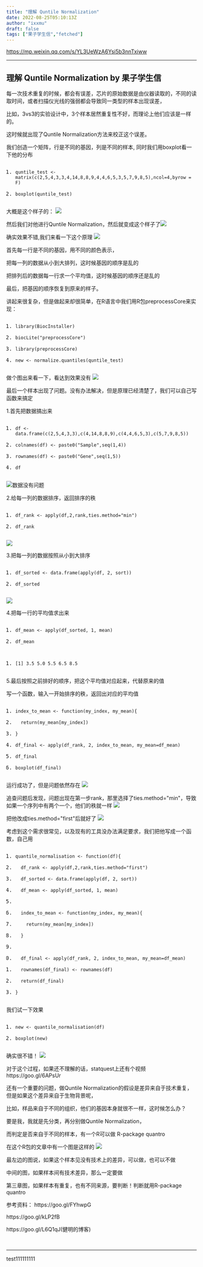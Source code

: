 ```yaml
---
title: "理解 Quntile Normalization"
date: 2022-08-25T05:10:13Z
author: "ixxmu"
draft: false
tags: ["果子学生信","fetched"]
---
```


https://mp.weixin.qq.com/s/YL3UeWzA6Ysi5b3nnTxiww

---

理解 Quntile Normalization by 果子学生信 
------
<div><p>每一次技术重复的时候，都会有误差，芯片的原始数据是由仪器读取的，不同的读取时间，或者扫描仪光线的强弱都会导致同一类型的样本出现误差，</p><p>比如，3vs3的实验设计中，3个样本居然重复性不好，而理论上他们应该是一样的。</p><p>这时候就出现了Quntile Normalization方法来校正这个误差。</p><p>我们创造一个矩阵，行是不同的基因，列是不同的样本, 同时我们用boxplot看一下他的分布</p><pre><ol><li><p><code><span>quntile_test </span><span>&lt;-</span><span> matrix</span><span>(</span><span>c</span><span>(</span><span>2</span><span>,</span><span>5</span><span>,</span><span>4</span><span>,</span><span>3</span><span>,</span><span>3</span><span>,</span><span>4</span><span>,</span><span>14</span><span>,</span><span>8</span><span>,</span><span>8</span><span>,</span><span>9</span><span>,</span><span>4</span><span>,</span><span>4</span><span>,</span><span>6</span><span>,</span><span>5</span><span>,</span><span>3</span><span>,</span><span>5</span><span>,</span><span>7</span><span>,</span><span>9</span><span>,</span><span>8</span><span>,</span><span>5</span><span>),</span><span>ncol</span><span>=</span><span>4</span><span>,</span><span>byrow </span><span>=</span><span> F</span><span>)</span></code></p></li><li><p><code><span>boxplot</span><span>(</span><span>quntile_test</span><span>)</span></code></p></li></ol></pre><p>大概是这个样子的： <img data-ratio="0.5112960760998811" data-src="https://mmbiz.qpic.cn/mmbiz_png/NDy5aEnReX2dicfwrRA7ooI6IlaBXpiaTL2JRomXO8nNtge3WHMYuPxN93ribF8colPicIndeBooZ85mTtiaJpM16HA/640?wx_fmt=png" data-type="png" data-w="841" src="https://mmbiz.qpic.cn/mmbiz_png/NDy5aEnReX2dicfwrRA7ooI6IlaBXpiaTL2JRomXO8nNtge3WHMYuPxN93ribF8colPicIndeBooZ85mTtiaJpM16HA/640?wx_fmt=png"></p><p>然后我们对他进行Quntile Normalization，然后就变成这个样子了<img data-ratio="0.5172413793103449" data-src="https://mmbiz.qpic.cn/mmbiz_png/NDy5aEnReX2dicfwrRA7ooI6IlaBXpiaTLKZDo1snRUgAERldGuVbJsQ9DVNuqia93foO4Ly6sEv0Ecja56ia9pDYQ/640?wx_fmt=png" data-type="png" data-w="841" src="https://mmbiz.qpic.cn/mmbiz_png/NDy5aEnReX2dicfwrRA7ooI6IlaBXpiaTLKZDo1snRUgAERldGuVbJsQ9DVNuqia93foO4Ly6sEv0Ecja56ia9pDYQ/640?wx_fmt=png"></p><p>确实效果不错,我们来看一下这个原理 <img data-ratio="0.4339513325608343" data-src="https://mmbiz.qpic.cn/mmbiz_png/NDy5aEnReX2dicfwrRA7ooI6IlaBXpiaTLc7W0ACvKAbdaLYQRQTHicS4yEhRpYKxlcpNWrYH9rgb6HOicBemicGrcA/640?wx_fmt=png" data-type="png" data-w="1726" src="https://mmbiz.qpic.cn/mmbiz_png/NDy5aEnReX2dicfwrRA7ooI6IlaBXpiaTLc7W0ACvKAbdaLYQRQTHicS4yEhRpYKxlcpNWrYH9rgb6HOicBemicGrcA/640?wx_fmt=png"></p><p>首先每一行是不同的基因，用不同的颜色表示，</p><p>把每一列的数据从小到大排列，这时候基因的顺序是乱的</p><p>把排列后的数据每一行求一个平均值，这时候基因的顺序还是乱的</p><p>最后，把基因的顺序恢复到原来的样子。</p><p>讲起来很复杂，但是做起来却很简单，在R语言中我们用R包preprocessCore来实现：</p><pre><ol><li><p><code><span>library</span><span>(</span><span>BiocInstaller</span><span>)</span></code></p></li><li><p><code><span>biocLite</span><span>(</span><span>"preprocessCore"</span><span>)</span></code></p></li><li><p><code><span>library</span><span>(</span><span>preprocessCore</span><span>)</span></code></p></li><li><p><code><span>new</span><span> </span><span>&lt;-</span><span> normalize</span><span>.</span><span>quantiles</span><span>(</span><span>quntile_test</span><span>)</span></code></p></li></ol></pre><p>做个图出来看一下，看达到效果没有 <img data-ratio="0.5108173076923077" data-src="https://mmbiz.qpic.cn/mmbiz_png/NDy5aEnReX2dicfwrRA7ooI6IlaBXpiaTLdGg595pMbOA2aZCpbcPgf89ibsnia3gcsibZvTlNFvibEyH9gp4zkBaa5w/640?wx_fmt=png" data-type="png" data-w="832" src="https://mmbiz.qpic.cn/mmbiz_png/NDy5aEnReX2dicfwrRA7ooI6IlaBXpiaTLdGg595pMbOA2aZCpbcPgf89ibsnia3gcsibZvTlNFvibEyH9gp4zkBaa5w/640?wx_fmt=png"></p><p>最后一个样本出现了问题。没有办法解决，但是原理已经清楚了，我们可以自己写函数来搞定</p><p>1.首先把数据搞出来</p><pre><ol><li><p><code><span>df </span><span>&lt;-</span><span> data</span><span>.</span><span>frame</span><span>(</span><span>c</span><span>(</span><span>2</span><span>,</span><span>5</span><span>,</span><span>4</span><span>,</span><span>3</span><span>,</span><span>3</span><span>),</span><span>c</span><span>(</span><span>4</span><span>,</span><span>14</span><span>,</span><span>8</span><span>,</span><span>8</span><span>,</span><span>9</span><span>),</span><span>c</span><span>(</span><span>4</span><span>,</span><span>4</span><span>,</span><span>6</span><span>,</span><span>5</span><span>,</span><span>3</span><span>),</span><span>c</span><span>(</span><span>5</span><span>,</span><span>7</span><span>,</span><span>9</span><span>,</span><span>8</span><span>,</span><span>5</span><span>))</span></code></p></li><li><p><code><span>colnames</span><span>(</span><span>df</span><span>)</span><span> </span><span>&lt;-</span><span> paste0</span><span>(</span><span>"Sample"</span><span>,</span><span>seq</span><span>(</span><span>1</span><span>,</span><span>4</span><span>))</span></code></p></li><li><p><code><span>rownames</span><span>(</span><span>df</span><span>)</span><span> </span><span>&lt;-</span><span> paste0</span><span>(</span><span>"Gene"</span><span>,</span><span>seq</span><span>(</span><span>1</span><span>,</span><span>5</span><span>))</span></code></p></li><li><p><code><span>df</span></code></p></li></ol></pre><p><img data-ratio="0.4020408163265306" data-src="https://mmbiz.qpic.cn/mmbiz_png/NDy5aEnReX2dicfwrRA7ooI6IlaBXpiaTLdXDDCwv9vjjwl6n0Yomhia6Zv7k6zOcvwPJ1sf43N2dCGBDAkAdTsWA/640?wx_fmt=png" data-type="png" data-w="490" src="https://mmbiz.qpic.cn/mmbiz_png/NDy5aEnReX2dicfwrRA7ooI6IlaBXpiaTLdXDDCwv9vjjwl6n0Yomhia6Zv7k6zOcvwPJ1sf43N2dCGBDAkAdTsWA/640?wx_fmt=png">数据没有问题</p><p>2.给每一列的数据排序，返回排序的秩</p><pre><ol><li><p><code><span>df_rank </span><span>&lt;-</span><span> apply</span><span>(</span><span>df</span><span>,</span><span>2</span><span>,</span><span>rank</span><span>,</span><span>ties</span><span>.</span><span>method</span><span>=</span><span>"min"</span><span>)</span></code></p></li><li><p><code><span>df_rank</span></code></p></li></ol></pre><p><img data-ratio="0.3702213279678068" data-src="https://mmbiz.qpic.cn/mmbiz_png/NDy5aEnReX2dicfwrRA7ooI6IlaBXpiaTLYwibDMqjWibqVYK4FLeU1Z8gubic14rgyfzPia60ic2Io1pOZ5MzB1e5vhQ/640?wx_fmt=png" data-type="png" data-w="497" src="https://mmbiz.qpic.cn/mmbiz_png/NDy5aEnReX2dicfwrRA7ooI6IlaBXpiaTLYwibDMqjWibqVYK4FLeU1Z8gubic14rgyfzPia60ic2Io1pOZ5MzB1e5vhQ/640?wx_fmt=png"></p><p>3.把每一列的数据按照从小到大排序</p><pre><ol><li><p><code><span>df_sorted </span><span>&lt;-</span><span> data</span><span>.</span><span>frame</span><span>(</span><span>apply</span><span>(</span><span>df</span><span>,</span><span> </span><span>2</span><span>,</span><span> sort</span><span>))</span></code></p></li><li><p><code><span>df_sorted</span></code></p></li></ol></pre><p><img data-ratio="0.40315315315315314" data-src="https://mmbiz.qpic.cn/mmbiz_png/NDy5aEnReX2dicfwrRA7ooI6IlaBXpiaTL1E7duw0CqeratUDKdIelhWzX52d2CFdMkMeOh8b02kSPLjhWQO4EbQ/640?wx_fmt=png" data-type="png" data-w="444" src="https://mmbiz.qpic.cn/mmbiz_png/NDy5aEnReX2dicfwrRA7ooI6IlaBXpiaTL1E7duw0CqeratUDKdIelhWzX52d2CFdMkMeOh8b02kSPLjhWQO4EbQ/640?wx_fmt=png"></p><p>4.把每一行的平均值求出来</p><pre><ol><li><p><code><span>df_mean </span><span>&lt;-</span><span> apply</span><span>(</span><span>df_sorted</span><span>,</span><span> </span><span>1</span><span>,</span><span> mean</span><span>)</span></code></p></li><li><p><code><span>df_mean</span></code></p></li></ol></pre><pre><ol><li><p><code><span>[</span><span>1</span><span>]</span><span> </span><span>3.5</span><span> </span><span>5.0</span><span> </span><span>5.5</span><span> </span><span>6.5</span><span> </span><span>8.5</span></code></p></li></ol></pre><p>5.最后按照之前排好的顺序，把这个平均值对应起来，代替原来的值</p><p>写一个函数，输入一开始排序的秩，返回出对应的平均值</p><pre><ol><li><p><code><span>index_to_mean </span><span>&lt;-</span><span> </span><span>function</span><span>(</span><span>my_index</span><span>,</span><span> my_mean</span><span>){</span></code></p></li><li><p><code><span>  </span><span>return</span><span>(</span><span>my_mean</span><span>[</span><span>my_index</span><span>])</span></code></p></li><li><p><code><span>}</span></code></p></li><li><p><code><span>df_final </span><span>&lt;-</span><span> apply</span><span>(</span><span>df_rank</span><span>,</span><span> </span><span>2</span><span>,</span><span> index_to_mean</span><span>,</span><span> my_mean</span><span>=</span><span>df_mean</span><span>)</span></code></p></li><li><p><code><span>df_final</span></code></p></li><li><p><code><span>boxplot</span><span>(</span><span>df_final</span><span>)</span></code></p></li></ol></pre><p>运行成功了，但是问题依然存在 <img data-ratio="0.5894308943089431" data-src="https://mmbiz.qpic.cn/mmbiz_png/NDy5aEnReX2dicfwrRA7ooI6IlaBXpiaTLVcbpc0CpfVv7r8ADhic6wjDn4dzJ0sqOoRmFNA9yxxiaq23TsQLucKHg/640?wx_fmt=png" data-type="png" data-w="738" src="https://mmbiz.qpic.cn/mmbiz_png/NDy5aEnReX2dicfwrRA7ooI6IlaBXpiaTLVcbpc0CpfVv7r8ADhic6wjDn4dzJ0sqOoRmFNA9yxxiaq23TsQLucKHg/640?wx_fmt=png"></p><p>追查问题后发现，问题出现在第一步rank，那里选择了ties.method="min"，导致如果一个序列中有两个一个，他们的秩就一样 <img data-ratio="0.35671342685370744" data-src="https://mmbiz.qpic.cn/mmbiz_png/NDy5aEnReX2dicfwrRA7ooI6IlaBXpiaTL3thuiamYicPWfRiaa5CjdB375vQXZ3U5zyicomepgibKu07EXGz90mQlW4w/640?wx_fmt=png" data-type="png" data-w="499" src="https://mmbiz.qpic.cn/mmbiz_png/NDy5aEnReX2dicfwrRA7ooI6IlaBXpiaTL3thuiamYicPWfRiaa5CjdB375vQXZ3U5zyicomepgibKu07EXGz90mQlW4w/640?wx_fmt=png"></p><p>把他改成ties.method="first"后就好了 <img data-ratio="0.3532934131736527" data-src="https://mmbiz.qpic.cn/mmbiz_png/NDy5aEnReX2dicfwrRA7ooI6IlaBXpiaTLUib2eEPZvHCyn6tkH7sD2vwGUTSowN7aZSXMvWD5XBU4csVsibbv5HJQ/640?wx_fmt=png" data-type="png" data-w="501" src="https://mmbiz.qpic.cn/mmbiz_png/NDy5aEnReX2dicfwrRA7ooI6IlaBXpiaTLUib2eEPZvHCyn6tkH7sD2vwGUTSowN7aZSXMvWD5XBU4csVsibbv5HJQ/640?wx_fmt=png"></p><p>考虑到这个需求很常见，以及现有的工具没办法满足要求，我们把他写成一个函数，自己用</p><pre><ol><li><p><code><span>quantile_normalisation </span><span>&lt;-</span><span> </span><span>function</span><span>(</span><span>df</span><span>){</span></code></p></li><li><p><code><span>  df_rank </span><span>&lt;-</span><span> apply</span><span>(</span><span>df</span><span>,</span><span>2</span><span>,</span><span>rank</span><span>,</span><span>ties</span><span>.</span><span>method</span><span>=</span><span>"first"</span><span>)</span></code></p></li><li><p><code><span>  df_sorted </span><span>&lt;-</span><span> data</span><span>.</span><span>frame</span><span>(</span><span>apply</span><span>(</span><span>df</span><span>,</span><span> </span><span>2</span><span>,</span><span> sort</span><span>))</span></code></p></li><li><p><code><span>  df_mean </span><span>&lt;-</span><span> apply</span><span>(</span><span>df_sorted</span><span>,</span><span> </span><span>1</span><span>,</span><span> mean</span><span>)</span></code></p></li><li><p><code></code></p></li><li><p><code><span>  index_to_mean </span><span>&lt;-</span><span> </span><span>function</span><span>(</span><span>my_index</span><span>,</span><span> my_mean</span><span>){</span></code></p></li><li><p><code><span>    </span><span>return</span><span>(</span><span>my_mean</span><span>[</span><span>my_index</span><span>])</span></code></p></li><li><p><code><span>  </span><span>}</span></code></p></li><li><p><code></code></p></li><li><p><code><span>  df_final </span><span>&lt;-</span><span> apply</span><span>(</span><span>df_rank</span><span>,</span><span> </span><span>2</span><span>,</span><span> index_to_mean</span><span>,</span><span> my_mean</span><span>=</span><span>df_mean</span><span>)</span></code></p></li><li><p><code><span>  rownames</span><span>(</span><span>df_final</span><span>)</span><span> </span><span>&lt;-</span><span> rownames</span><span>(</span><span>df</span><span>)</span></code></p></li><li><p><code><span>  </span><span>return</span><span>(</span><span>df_final</span><span>)</span></code></p></li><li><p><code><span>}</span></code></p></li></ol></pre><p>我们试一下效果</p><pre><ol><li><p><code><span>new</span><span> </span><span>&lt;-</span><span> quantile_normalisation</span><span>(</span><span>df</span><span>)</span></code></p></li><li><p><code><span>boxplot</span><span>(</span><span>new</span><span>)</span></code></p></li></ol></pre><p>确实很不错！ <img data-ratio="0.5853658536585366" data-src="https://mmbiz.qpic.cn/mmbiz_png/NDy5aEnReX2dicfwrRA7ooI6IlaBXpiaTLsjeNl8eXkHegDOpZ48NtlyvdyictXHf6obX3RIRIJdZ8JWUWF5232JA/640?wx_fmt=png" data-type="png" data-w="738" src="https://mmbiz.qpic.cn/mmbiz_png/NDy5aEnReX2dicfwrRA7ooI6IlaBXpiaTLsjeNl8eXkHegDOpZ48NtlyvdyictXHf6obX3RIRIJdZ8JWUWF5232JA/640?wx_fmt=png"></p><p>对于这个过程，如果还不理解的话，statquest上还有个视频 https://goo.gl/6APsUr</p><p>还有一个重要的问题，做Quntile Normalization的假设是差异来自于技术重复，但是如果这个差异来自于生物背景呢，</p><p>比如，样品来自于不同的组织，他们的基因本身就很不一样，这时候怎么办？</p><p>要是我，我就是先分类，再分别做Quntile Normalization，</p><p>而判定是否来自于不同的样本，有一个R可以做 R-package quantro</p><p>在这个R包的文章中有一个图是这样的 <img data-ratio="0.6192250372578242" data-src="https://mmbiz.qpic.cn/mmbiz_png/NDy5aEnReX2dicfwrRA7ooI6IlaBXpiaTL84pLUykmuZkFnEEnIjQZMLLbibQUbeT7MAByxMCMMDibUbOmd24UrRkw/640?wx_fmt=png" data-type="png" data-w="1342" src="https://mmbiz.qpic.cn/mmbiz_png/NDy5aEnReX2dicfwrRA7ooI6IlaBXpiaTL84pLUykmuZkFnEEnIjQZMLLbibQUbeT7MAByxMCMMDibUbOmd24UrRkw/640?wx_fmt=png"></p><p>最左边的图说，如果这个样本见没有技术上的差异，可以做，也可以不做</p><p>中间的图，如果样本间有技术差异，那么一定要做</p><p>第三章图，如果样本有重复，也有不同来源，要判断！判断就用R-package quantro</p><p>参考资料： https://goo.gl/FYhwpG</p><p>https://goo.gl/kLP2fB</p><p>https://goo.gl/L6Q1qJ(健明的博客)</p><p><br></p></div>

---

test111111111